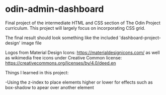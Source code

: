 # odin-admin-dashboard
Final project of the intermediate HTML and CSS section of The Odin Project curriculum. This project will largely focus on incorporating CSS grid. 

The final result should look something like the included 'dashboard-project-design' image file

Logos from Material Design Icons: https://materialdesignicons.com/ 
as well as wikimedia free icons under Creative Common license: https://creativecommons.org/licenses/by/4.0/deed.en 



Things I learned in this project:

-Using the z-index to place elements higher or lower for effects such as box-shadow to apear over another element